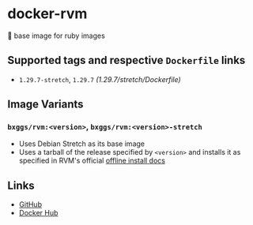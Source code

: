 # docker-rvm

💎 base image for ruby images

## Supported tags and respective `Dockerfile` links

* `1.29.7-stretch`, `1.29.7` _(1.29.7/stretch/Dockerfile)_

## Image Variants

### `bxggs/rvm:<version>`, `bxggs/rvm:<version>-stretch`

* Uses Debian Stretch as its base image
* Uses a tarball of the release specified by `<version>` and installs it as specified in RVM's official [offline install docs][offline]

## Links

* [GitHub][github]
* [Docker Hub][dockerhub]

[offline]: https://github.com/rvm/rvm-site/blob/master/content/rvm/offline.md
[github]: https://github.com/b-ggs/docker-rvm
[dockerhub]: https://hub.docker.com/r/bxggs/rvm
